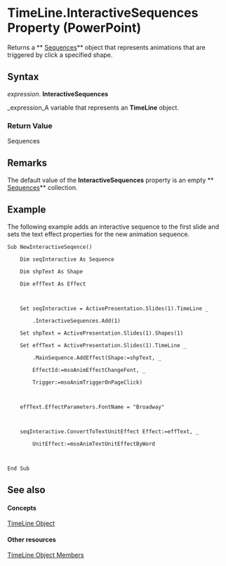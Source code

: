 
# TimeLine.InteractiveSequences Property (PowerPoint)

Returns a  ** [Sequences](7650703c-9072-6867-6367-4496b067aa8e.md)** object that represents animations that are triggered by click a specified shape.


## Syntax

 _expression_. **InteractiveSequences**

 _expression_A variable that represents an  **TimeLine** object.


### Return Value

Sequences


## Remarks

The default value of the  **InteractiveSequences** property is an empty ** [Sequences](7650703c-9072-6867-6367-4496b067aa8e.md)** collection.


## Example

The following example adds an interactive sequence to the first slide and sets the text effect properties for the new animation sequence.


```
Sub NewInteractiveSeqence()

    Dim seqInteractive As Sequence

    Dim shpText As Shape

    Dim effText As Effect



    Set seqInteractive = ActivePresentation.Slides(1).TimeLine _

        .InteractiveSequences.Add(1)

    Set shpText = ActivePresentation.Slides(1).Shapes(1)

    Set effText = ActivePresentation.Slides(1).TimeLine _

        .MainSequence.AddEffect(Shape:=shpText, _

        EffectId:=msoAnimEffectChangeFont, _

        Trigger:=msoAnimTriggerOnPageClick)



    effText.EffectParameters.FontName = "Broadway"



    seqInteractive.ConvertToTextUnitEffect Effect:=effText, _

        UnitEffect:=msoAnimTextUnitEffectByWord



End Sub
```


## See also


#### Concepts


 [TimeLine Object](0b5a8863-8329-48d0-cb0b-3b34e87acb76.md)
#### Other resources


 [TimeLine Object Members](0fb33e2d-f09d-7fbe-1a90-6bad935d31f5.md)
